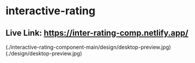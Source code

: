# interactive-rating

## Live Link: https://inter-rating-comp.netlify.app/
(./interactive-rating-component-main/design/desktop-preview.jpg)
(./design/desktop-preview.jpg)
